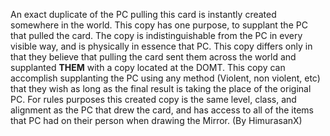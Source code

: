 An exact duplicate of the PC pulling this card is instantly created somewhere in the world. This copy has one purpose, to supplant the PC that pulled the card. The copy is indistinguishable from the PC in every visible way, and is physically in essence that PC. This copy differs only in that they believe that pulling the card sent them across the world and supplanted **THEM** with a copy located at the DOMT. This copy can accomplish supplanting the PC using any method (Violent, non violent, etc) that they wish as long as the final result is taking the place of the original PC. For rules purposes this created copy is the same level, class, and alignment as the PC that drew the card, and has access to all of the items that PC had on their person when drawing the Mirror. (By HimurasanX)
